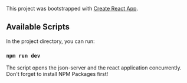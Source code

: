 This project was bootstrapped with [Create React App](https://github.com/facebook/create-react-app).

## Available Scripts

In the project directory, you can run:

### `npm run dev`

The script opens the json-server and the react application concurrently. Don't forget to install NPM Packages first!

